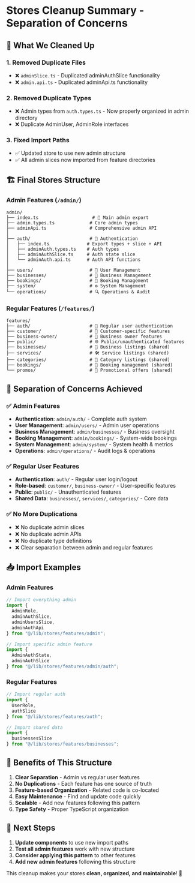# Stores Cleanup Summary - Separation of Concerns

## 🧹 **What We Cleaned Up**

### **1. Removed Duplicate Files**
- ❌ `adminSlice.ts` - Duplicated adminAuthSlice functionality
- ❌ `admin.api.ts` - Duplicated adminApi.ts functionality

### **2. Removed Duplicate Types**
- ❌ Admin types from `auth.types.ts` - Now properly organized in admin directory
- ❌ Duplicate AdminUser, AdminRole interfaces

### **3. Fixed Import Paths**
- ✅ Updated store to use new admin structure
- ✅ All admin slices now imported from feature directories

## 🏗️ **Final Stores Structure**

### **Admin Features** (`/admin/`)
```
admin/
├── index.ts                    # 🚀 Main admin export
├── admin.types.ts             # Core admin types
├── adminApi.ts                # Comprehensive admin API
│
├── auth/                      # 🔐 Authentication
│   ├── index.ts              # Export types + slice + API
│   ├── adminAuth.types.ts    # Auth types
│   ├── adminAuthSlice.ts     # Auth state slice
│   └── adminAuth.api.ts      # Auth API functions
│
├── users/                     # 👥 User Management
├── businesses/                # 🏢 Business Management
├── bookings/                  # 📅 Booking Management
├── system/                    # ⚙️ System Management
└── operations/                # 🔍 Operations & Audit
```

### **Regular Features** (`/features/`)
```
features/
├── auth/                      # 🔐 Regular user authentication
├── customer/                  # 👤 Customer-specific features
├── business-owner/            # 🏪 Business owner features
├── public/                    # 🌐 Public/unauthenticated features
├── businesses/                # 🏢 Business listings (shared)
├── services/                  # 🛠️ Service listings (shared)
├── categories/                # 📂 Category listings (shared)
├── bookings/                  # 📅 Booking management (shared)
└── promos/                    # 🎉 Promotional offers (shared)
```

## 🔄 **Separation of Concerns Achieved**

### **✅ Admin Features**
- **Authentication**: `admin/auth/` - Complete auth system
- **User Management**: `admin/users/` - Admin user operations
- **Business Management**: `admin/businesses/` - Business oversight
- **Booking Management**: `admin/bookings/` - System-wide bookings
- **System Management**: `admin/system/` - System health & metrics
- **Operations**: `admin/operations/` - Audit logs & operations

### **✅ Regular User Features**
- **Authentication**: `auth/` - Regular user login/logout
- **Role-based**: `customer/`, `business-owner/` - User-specific features
- **Public**: `public/` - Unauthenticated features
- **Shared Data**: `businesses/`, `services/`, `categories/` - Core data

### **✅ No More Duplications**
- ❌ No duplicate admin slices
- ❌ No duplicate admin APIs
- ❌ No duplicate type definitions
- ❌ Clear separation between admin and regular features

## 📥 **Import Examples**

### **Admin Features**
```typescript
// Import everything admin
import { 
  AdminRole, 
  adminAuthSlice, 
  adminUsersSlice,
  adminAuthApi 
} from "@/lib/stores/features/admin";

// Import specific admin feature
import { 
  AdminAuthState, 
  adminAuthSlice 
} from "@/lib/stores/features/admin/auth";
```

### **Regular Features**
```typescript
// Import regular auth
import { 
  UserRole, 
  authSlice 
} from "@/lib/stores/features/auth";

// Import shared data
import { 
  businessesSlice 
} from "@/lib/stores/features/businesses";
```

## 🎯 **Benefits of This Structure**

1. **Clear Separation** - Admin vs regular user features
2. **No Duplications** - Each feature has one source of truth
3. **Feature-based Organization** - Related code is co-located
4. **Easy Maintenance** - Find and update code quickly
5. **Scalable** - Add new features following this pattern
6. **Type Safety** - Proper TypeScript organization

## 🚀 **Next Steps**

1. **Update components** to use new import paths
2. **Test all admin features** work with new structure
3. **Consider applying this pattern** to other features
4. **Add new admin features** following this structure

This cleanup makes your stores **clean, organized, and maintainable**! 🎉
